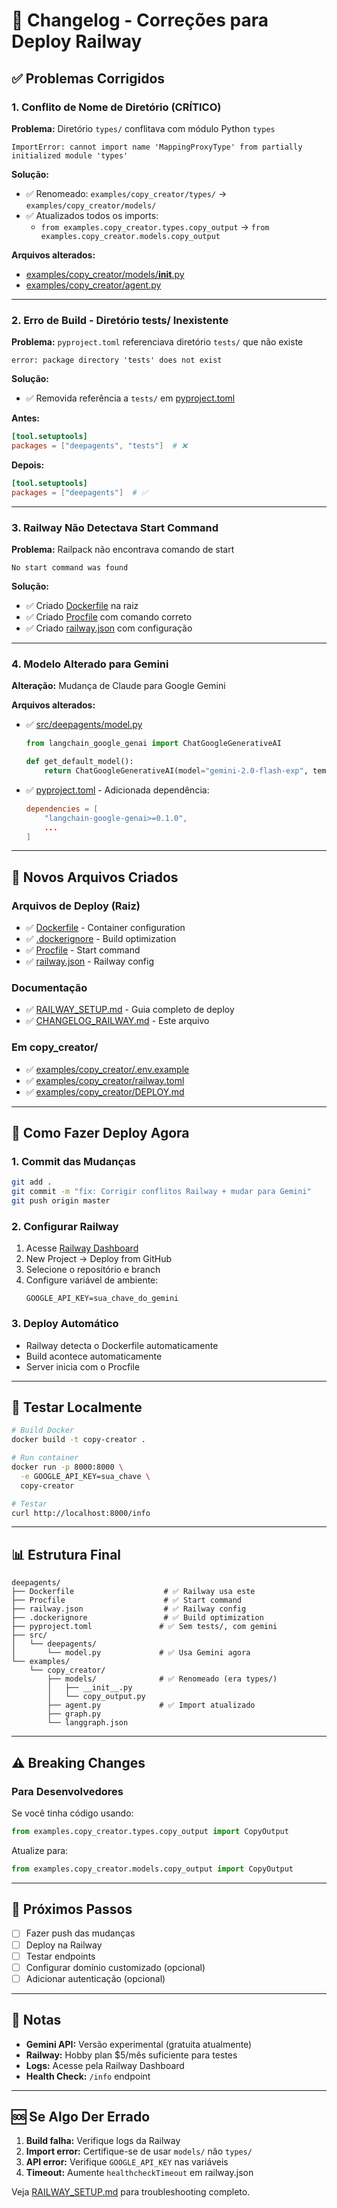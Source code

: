 # 🔄 Changelog - Correções para Deploy Railway

## ✅ Problemas Corrigidos

### 1. **Conflito de Nome de Diretório (CRÍTICO)**
**Problema:** Diretório `types/` conflitava com módulo Python `types`
```
ImportError: cannot import name 'MappingProxyType' from partially initialized module 'types'
```

**Solução:**
- ✅ Renomeado: `examples/copy_creator/types/` → `examples/copy_creator/models/`
- ✅ Atualizados todos os imports:
  - `from examples.copy_creator.types.copy_output` → `from examples.copy_creator.models.copy_output`

**Arquivos alterados:**
- [examples/copy_creator/models/__init__.py](examples/copy_creator/models/__init__.py)
- [examples/copy_creator/agent.py](examples/copy_creator/agent.py)

---

### 2. **Erro de Build - Diretório tests/ Inexistente**
**Problema:** `pyproject.toml` referenciava diretório `tests/` que não existe
```
error: package directory 'tests' does not exist
```

**Solução:**
- ✅ Removida referência a `tests/` em [pyproject.toml](pyproject.toml)

**Antes:**
```toml
[tool.setuptools]
packages = ["deepagents", "tests"]  # ❌
```

**Depois:**
```toml
[tool.setuptools]
packages = ["deepagents"]  # ✅
```

---

### 3. **Railway Não Detectava Start Command**
**Problema:** Railpack não encontrava comando de start
```
No start command was found
```

**Solução:**
- ✅ Criado [Dockerfile](Dockerfile) na raiz
- ✅ Criado [Procfile](Procfile) com comando correto
- ✅ Criado [railway.json](railway.json) com configuração

---

### 4. **Modelo Alterado para Gemini**
**Alteração:** Mudança de Claude para Google Gemini

**Arquivos alterados:**
- ✅ [src/deepagents/model.py](src/deepagents/model.py)
  ```python
  from langchain_google_genai import ChatGoogleGenerativeAI

  def get_default_model():
      return ChatGoogleGenerativeAI(model="gemini-2.0-flash-exp", temperature=0.7)
  ```

- ✅ [pyproject.toml](pyproject.toml) - Adicionada dependência:
  ```toml
  dependencies = [
      "langchain-google-genai>=0.1.0",
      ...
  ]
  ```

---

## 📁 Novos Arquivos Criados

### Arquivos de Deploy (Raiz)
- ✅ [Dockerfile](Dockerfile) - Container configuration
- ✅ [.dockerignore](.dockerignore) - Build optimization
- ✅ [Procfile](Procfile) - Start command
- ✅ [railway.json](railway.json) - Railway config

### Documentação
- ✅ [RAILWAY_SETUP.md](RAILWAY_SETUP.md) - Guia completo de deploy
- ✅ [CHANGELOG_RAILWAY.md](CHANGELOG_RAILWAY.md) - Este arquivo

### Em copy_creator/
- ✅ [examples/copy_creator/.env.example](examples/copy_creator/.env.example)
- ✅ [examples/copy_creator/railway.toml](examples/copy_creator/railway.toml)
- ✅ [examples/copy_creator/DEPLOY.md](examples/copy_creator/DEPLOY.md)

---

## 🚀 Como Fazer Deploy Agora

### 1. Commit das Mudanças
```bash
git add .
git commit -m "fix: Corrigir conflitos Railway + mudar para Gemini"
git push origin master
```

### 2. Configurar Railway
1. Acesse [Railway Dashboard](https://railway.app/dashboard)
2. New Project → Deploy from GitHub
3. Selecione o repositório e branch
4. Configure variável de ambiente:
   ```
   GOOGLE_API_KEY=sua_chave_do_gemini
   ```

### 3. Deploy Automático
- Railway detecta o Dockerfile automaticamente
- Build acontece automaticamente
- Server inicia com o Procfile

---

## 🧪 Testar Localmente

```bash
# Build Docker
docker build -t copy-creator .

# Run container
docker run -p 8000:8000 \
  -e GOOGLE_API_KEY=sua_chave \
  copy-creator

# Testar
curl http://localhost:8000/info
```

---

## 📊 Estrutura Final

```
deepagents/
├── Dockerfile                    # ✅ Railway usa este
├── Procfile                      # ✅ Start command
├── railway.json                  # ✅ Railway config
├── .dockerignore                 # ✅ Build optimization
├── pyproject.toml               # ✅ Sem tests/, com gemini
├── src/
│   └── deepagents/
│       └── model.py             # ✅ Usa Gemini agora
└── examples/
    └── copy_creator/
        ├── models/              # ✅ Renomeado (era types/)
        │   ├── __init__.py
        │   └── copy_output.py
        ├── agent.py             # ✅ Import atualizado
        ├── graph.py
        └── langgraph.json
```

---

## ⚠️ Breaking Changes

### Para Desenvolvedores
Se você tinha código usando:
```python
from examples.copy_creator.types.copy_output import CopyOutput
```

Atualize para:
```python
from examples.copy_creator.models.copy_output import CopyOutput
```

---

## 🎯 Próximos Passos

- [ ] Fazer push das mudanças
- [ ] Deploy na Railway
- [ ] Testar endpoints
- [ ] Configurar domínio customizado (opcional)
- [ ] Adicionar autenticação (opcional)

---

## 📝 Notas

- **Gemini API:** Versão experimental (gratuita atualmente)
- **Railway:** Hobby plan $5/mês suficiente para testes
- **Logs:** Acesse pela Railway Dashboard
- **Health Check:** `/info` endpoint

---

## 🆘 Se Algo Der Errado

1. **Build falha:** Verifique logs da Railway
2. **Import error:** Certifique-se de usar `models/` não `types/`
3. **API error:** Verifique `GOOGLE_API_KEY` nas variáveis
4. **Timeout:** Aumente `healthcheckTimeout` em railway.json

Veja [RAILWAY_SETUP.md](RAILWAY_SETUP.md) para troubleshooting completo.
